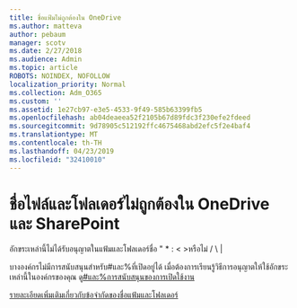```yaml
---
title: ชื่อแฟ้มไม่ถูกต้องใน OneDrive
ms.author: matteva
author: pebaum
manager: scotv
ms.date: 2/27/2018
ms.audience: Admin
ms.topic: article
ROBOTS: NOINDEX, NOFOLLOW
localization_priority: Normal
ms.collection: Adm_O365
ms.custom: ''
ms.assetid: 1e27cb97-e3e5-4533-9f49-585b63399fb5
ms.openlocfilehash: ab04deaeea52f2105b67d89fdc3f230efe2fdeed
ms.sourcegitcommit: 9d78905c512192ffc4675468abd2efc5f2e4baf4
ms.translationtype: MT
ms.contentlocale: th-TH
ms.lasthandoff: 04/23/2019
ms.locfileid: "32410010"
---
```

# <a name="invalid-file-and-folder-names-in-onedrive-and-sharepoint"></a>ชื่อไฟล์และโฟลเดอร์ไม่ถูกต้องใน OneDrive และ SharePoint

อักขระเหล่านี้ไม่ได้รับอนุญาตในแฟ้มและโฟลเดอร์ชื่อ " \* : \< \>หรือไม่ / \ | 
  
บางองค์กรไม่มีการสนับสนุนสำหรับ#และ%ที่เปิดอยู่ได้ เมื่อต้องการเรียนรู้วิธีการอนุญาตให้ใช้อักขระเหล่านี้ในองค์กรของคุณ ดู[#และ%การสนับสนุนของการเปิดใช้งาน](https://go.microsoft.com/fwlink/?linkid=862611) 
  
[รายละเอียดเพิ่มเติมเกี่ยวกับข้อจำกัดของชื่อแฟ้มและโฟลเดอร์](https://go.microsoft.com/fwlink/?linkid=866430)
  

